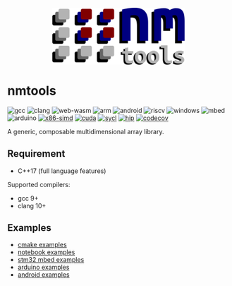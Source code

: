 <p align="center">
  <img width="300" src="docs/nmtools.png">
</p>

# nmtools
![gcc](https://github.com/alifahrri/nmtools/workflows/gcc/badge.svg) ![clang](https://github.com/alifahrri/nmtools/workflows/clang/badge.svg) ![web-wasm](https://github.com/alifahrri/nmtools/workflows/web-wasm/badge.svg) ![arm](https://github.com/alifahrri/nmtools/workflows/arm/badge.svg) ![android](https://github.com/alifahrri/nmtools/workflows/android/badge.svg) ![riscv](https://github.com/alifahrri/nmtools/workflows/riscv/badge.svg) ![windows](https://github.com/alifahrri/nmtools/workflows/windows-mingw/badge.svg) ![mbed](https://github.com/alifahrri/nmtools/workflows/mbed-platformio/badge.svg) ![arduino](https://github.com/alifahrri/nmtools/workflows/arduino-platformio/badge.svg) [![x86-simd](https://github.com/alifahrri/nmtools/actions/workflows/x86-simd.yml/badge.svg)](https://github.com/alifahrri/nmtools/actions/workflows/x86-simd.yml) [![cuda](https://github.com/alifahrri/nmtools/actions/workflows/cuda.yml/badge.svg)](https://github.com/alifahrri/nmtools/actions/workflows/cuda.yml) [![sycl](https://github.com/alifahrri/nmtools/actions/workflows/sycl.yml/badge.svg)](https://github.com/alifahrri/nmtools/actions/workflows/sycl.yml) [![hip](https://github.com/alifahrri/nmtools/actions/workflows/hip.yml/badge.svg)](https://github.com/alifahrri/nmtools/actions/workflows/hip.yml) [![codecov](https://codecov.io/gh/alifahrri/nmtools/branch/master/graph/badge.svg)](https://codecov.io/gh/alifahrri/nmtools)

A generic, composable multidimensional array library.

## Requirement
- C++17 (full language features)

Supported compilers:
- gcc 9+
- clang 10+

## Examples
- [cmake examples](examples/nmtools/array/README.md)
- [notebook examples](examples/notebooks)
- [stm32 mbed examples](examples/mbed)
- [arduino examples](examples/arduino)
- [android examples](examples/android)
